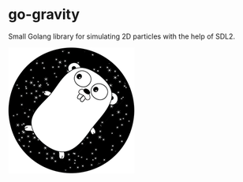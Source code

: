 # go-gravity
Small Golang library for simulating 2D particles with the help of SDL2.

![GoGravity](https://raw.githubusercontent.com/hAWKdv/go-gravity/master/logo.png)

